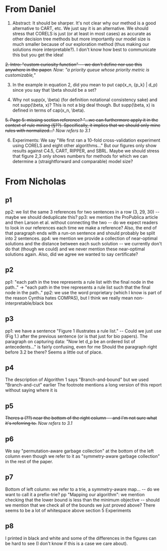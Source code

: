 # From Daniel

1. Abstract: It should be sharper. It's not clear why our method is a good alternative to CART, etc. We just say it is
an alternative. We should stress that CORELS is just (or at least in most cases) as accurate as
other decision tree methods but more importantly our model size is much smaller because of our exploration method
(thus making our solutions more interpretable?).
I don't know how best to communicate this but you get the idea!

~~2. Intro: "custom curiosity function" -- we don't define nor use this anywhere in the paper.~~
*Now: "a priority queue whose priority metric is customizable,"*

3. In the example in equation 2, did you mean to put
cap(x_n, {p_k} | d_p) since you say that \beta should be a set?

4. Why not supp(x, \beta) (for definition notational consistency sake) and not supp(\beta, x)?
This is not a big deal though. But supp(\beta, x) is defined in terms of cap(x_n, \beta).

~~5. Page 5: missing section reference?
"...we can furthermore apply it in the context of rule mining (§??).
Specifically, it implies that we should only mine rules with normalized..."~~
*Now refers to 3.1*

6. Experiments: We say "We first ran a 10-fold cross-validation experiment using CORELS and eight other algorithms..."
But our figures only show results against C4.5, CART, RIPPER, and SBRL. Maybe we should stress that figure 2,3 only
shows numbers for methods for which we can determine a (straightforward and comparable) model size?

# From Nicholas

## p1
pp2: we list the same 3 references for two sentences in a row (3, 29, 30) -- maybe we should deduplicate this?
pp3: we mention the ProPublica article and then Larson et al. without connecting the two -- do we expect readers to look in our references each time we make a reference?
Also, the end of that paragraph ends with a run-on sentence and should probably be split into 2 sentences.
pp4: we mention we provide a collection of near-optimal solutions and the distance between each such solution -- we currently don't do that (though we could) and we never mention these near-optimal solutions again.
Also, did we agree we wanted to say certificate?

## p2
pp1: "each path in the tree represents a rule list with the final node in the path.." -> "each path in the tree represents a rule list such that the final node in the path.."
pp2: we use the word proprietary (which I know is part of the reason Cynthia hates COMPAS), but I think we really mean non-interpretable/black box

## p3
pp1: we have a sentence "Figure 1 illustrates a rule list." -- Could we just use (Fig 1.) after the previous sentence (or is that just for bio papers).
The paragraph on capturing data: "Now let d_p be an ordered list of antecedents..." is fairly confusing, even for me
Should the paragraph right before 3.2 be there? Seems a little out of place.

## p4
The description of Algorithm 1 says "Branch-and-bound" but we used "Branch-and-cut" earlier
The footnote mentions a long version of this report without saying where it is

## p5
~~Theres a (??) near the bottom of the right column -- and I'm not sure what it's referring to.~~
*Now refers to 3.1*

## p6
We say "permutation-aware garbage collection" at the bottom of the left column even though we refer to it as "symmetry-aware garbage collection" in the rest of the paper.

## p7
Bottom of left column: we refer to a trie, a symmetry-aware map... -- do we want to call it a prefix-trie?
pp "Mapping our algorithm": we mention checking that the lower bound is less than the minimum objective -- should we mention that we check all of the bounds we just proved above?
There seems to be a lot of whitespace above section 5 Experiments

## p8
I printed in black and white and some of the differences in the figures can be hard to see (I don't know if this is a case we care about).
